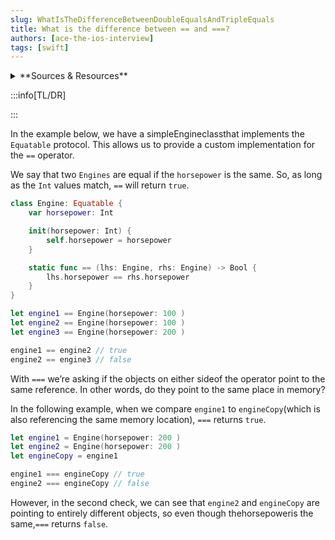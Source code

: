 ```yaml
---
slug: WhatIsTheDifferenceBetweenDoubleEqualsAndTripleEquals
title: What is the difference between == and ===?
authors: [ace-the-ios-interview]
tags: [swift]
---
```


<details>
  <summary>**Sources & Resources**</summary>

  **Main Source:** [Ace the iOS Interview](https://aryamansharda.gumroad.com/l/tcvck)

  **Additional Sources:**

  **Further Reading:**

</details>

:::info[TL/DR]

:::

In the example below, we have a simpleEngineclassthat implements the `Equatable` protocol. This allows us to provide a custom implementation for the `==` operator.

We say that two `Engines` are equal if the `horsepower` is the same. So, as long as the `Int` values match, `==` will return `true`.

```swift
class Engine: Equatable {
    var horsepower: Int

    init(horsepower: Int) {
        self.horsepower = horsepower
    }

    static func == (lhs: Engine, rhs: Engine) -> Bool {
        lhs.horsepower == rhs.horsepower
    }
}

let engine1 == Engine(horsepower: 100 )
let engine2 == Engine(horsepower: 100 )
let engine3 == Engine(horsepower: 200 )

engine1 == engine2 // true
engine2 == engine3 // false
```
With `===` we’re asking if the objects on either sideof the operator point to the same reference.
In other words, do they point to the same place in memory?

In the following example, when we compare `engine1` to `engineCopy`(which is also referencing the same memory location), `===` returns `true`.

```swift
let engine1 = Engine(horsepower: 200 )
let engine2 = Engine(horsepower: 200 )
let engineCopy = engine1

engine1 === engineCopy // true
engine2 === engineCopy // false
```

However, in the second check, we can see that `engine2` and `engineCopy` are pointing to entirely different objects, so even though thehorsepoweris the same,`===` returns `false`.
